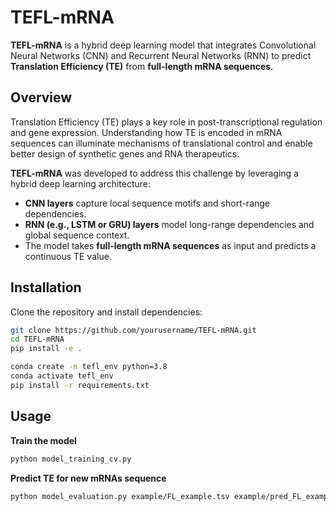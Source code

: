 # TEFL-mRNA

**TEFL-mRNA** is a hybrid deep learning model that integrates Convolutional Neural Networks (CNN) and Recurrent Neural Networks (RNN) to predict **Translation Efficiency (TE)** from **full-length mRNA sequences**.

## Overview

Translation Efficiency (TE) plays a key role in post-transcriptional regulation and gene expression. Understanding how TE is encoded in mRNA sequences can illuminate mechanisms of translational control and enable better design of synthetic genes and RNA therapeutics.

**TEFL-mRNA** was developed to address this challenge by leveraging a hybrid deep learning architecture:

- **CNN layers** capture local sequence motifs and short-range dependencies.
- **RNN (e.g., LSTM or GRU) layers** model long-range dependencies and global sequence context.
- The model takes **full-length mRNA sequences** as input and predicts a continuous TE value.

## Installation

Clone the repository and install dependencies:

```bash
git clone https://github.com/yourusername/TEFL-mRNA.git
cd TEFL-mRNA
pip install -e .

conda create -n tefl_env python=3.8
conda activate tefl_env
pip install -r requirements.txt
```

## Usage
**Train the model**
```bash
python model_training_cv.py
```

**Predict TE for new mRNAs sequence**
```bash
python model_evaluation.py example/FL_example.tsv example/pred_FL_example.tsv
```
